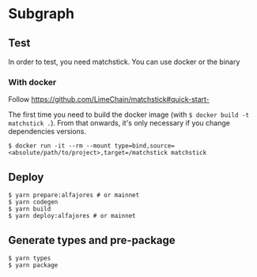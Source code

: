 # Subgraph

## Test
In order to test, you need matchstick. You can use docker or the binary

### With docker

Follow https://github.com/LimeChain/matchstick#quick-start-

The first time you need to build the docker image (with `$ docker build -t matchstick .`). From that onwards, it's only necessary if you change dependencies versions.

```
$ docker run -it --rm --mount type=bind,source=<absolute/path/to/project>,target=/matchstick matchstick
```

## Deploy
```
$ yarn prepare:alfajores # or mainnet
$ yarn codegen
$ yarn build
$ yarn deploy:alfajores # or mainnet
```

## Generate types and pre-package
```
$ yarn types
$ yarn package
```